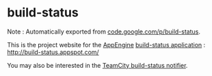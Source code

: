 # build-status

Note : Automatically exported from [code.google.com/p/build-status](http://code.google.com/p/build-status).

This is the project website for the [AppEngine](http://code.google.com/appengine/) [build-status application](http://build-status.appspot.com/) : http://build-status.appspot.com/

You may also be interested in the [TeamCity build-status notifier](https://github.com/paulgreg/buildstatusnotifier/).
